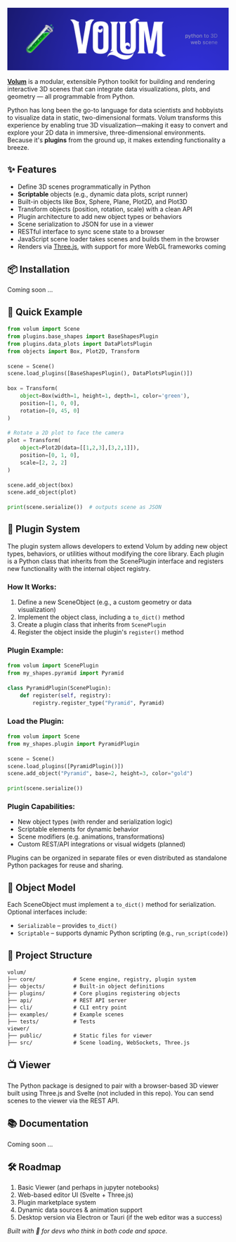[![Header](https://github.com/PhilipS01/volum/blob/90af00489989d70374ed29e45c32f310740daca2/docs/static/volum_banner.png)](https://volumeditor.tech/)

[**Volum**](https://volumeditor.tech/) is a modular, extensible Python toolkit for building and rendering interactive 3D scenes that can integrate data visualizations, plots, and geometry — all programmable from Python.

Python has long been the go-to language for data scientists and hobbyists to visualize data in static, two-dimensional formats. Volum transforms this experience by enabling true 3D visualization—making it easy to convert and explore your 2D data in immersive, three-dimensional environments. Because it's **plugins** from the ground up, it makes extending functionality a breeze.

## ✨ Features
- Define 3D scenes programmatically in Python
- **Scriptable** objects (e.g., dynamic data plots, script runner)
- Built-in objects like Box, Sphere, Plane, Plot2D, and Plot3D
- Transform objects (position, rotation, scale) with a clean API
- Plugin architecture to add new object types or behaviors
- Scene serialization to JSON for use in a viewer
- RESTful interface to sync scene state to a browser
- JavaScript scene loader takes scenes and builds them in the browser
- Renders via [Three.js](https://github.com/mrdoob/three.js), with support for more WebGL frameworks coming

## 📦 Installation

Coming soon ...

## 🚀 Quick Example

```python
from volum import Scene
from plugins.base_shapes import BaseShapesPlugin
from plugins.data_plots import DataPlotsPlugin
from objects import Box, Plot2D, Transform

scene = Scene()
scene.load_plugins([BaseShapesPlugin(), DataPlotsPlugin()])

box = Transform(
    object=Box(width=1, height=1, depth=1, color='green'),
    position=[1, 0, 0],
    rotation=[0, 45, 0]
)

# Rotate a 2D plot to face the camera
plot = Transform(
    object=Plot2D(data=[[1,2,3],[3,2,1]]),
    position=[0, 1, 0],
    scale=[2, 2, 2]
)

scene.add_object(box)
scene.add_object(plot)

print(scene.serialize())  # outputs scene as JSON
```

## 🔌 Plugin System
The plugin system allows developers to extend Volum by adding new object types, behaviors, or utilities without modifying the core library. Each plugin is a Python class that inherits from the ScenePlugin interface and registers new functionality with the internal object registry.

### How It Works:
1. Define a new SceneObject (e.g., a custom geometry or data visualization)
2. Implement the object class, including a `to_dict()` method
3. Create a plugin class that inherits from `ScenePlugin`
4. Register the object inside the plugin's `register()` method

### Plugin Example:
```python
from volum import ScenePlugin
from my_shapes.pyramid import Pyramid

class PyramidPlugin(ScenePlugin):
    def register(self, registry):
        registry.register_type("Pyramid", Pyramid)
```

### Load the Plugin:
```python
from volum import Scene
from my_shapes.plugin import PyramidPlugin

scene = Scene()
scene.load_plugins([PyramidPlugin()])
scene.add_object("Pyramid", base=2, height=3, color="gold")

print(scene.serialize())
```

### Plugin Capabilities:
- New object types (with render and serialization logic)
- Scriptable elements for dynamic behavior
- Scene modifiers (e.g. animations, transformations)
- Custom REST/API integrations or visual widgets (planned)

Plugins can be organized in separate files or even distributed as standalone Python packages for reuse and sharing.

## 🧠 Object Model
Each SceneObject must implement a `to_dict()` method for serialization. Optional interfaces include:
- `Serializable` – provides `to_dict()`
- `Scriptable` – supports dynamic Python scripting (e.g., `run_script(code)`)

## 📁 Project Structure
```
volum/
├── core/            # Scene engine, registry, plugin system
├── objects/         # Built-in object definitions
├── plugins/         # Core plugins registering objects
├── api/             # REST API server
├── cli/             # CLI entry point
├── examples/        # Example scenes
├── tests/           # Tests
viewer/
├── public/          # Static files for viewer
├── src/             # Scene loading, WebSockets, Three.js
```
## 📺 Viewer
The Python package is designed to pair with a browser-based 3D viewer built using Three.js and Svelte (not included in this repo). You can send scenes to the viewer via the REST API.

## 📚 Documentation
Coming soon ...

## 🛠️ Roadmap
1. Basic Viewer (and perhaps in jupyter notebooks)
2. Web-based editor UI (Svelte + Three.js)
3. Plugin marketplace system
4. Dynamic data sources & animation support
5. Desktop version via Electron or Tauri (if the web editor was a success)

_Built with 💜 for devs who think in both code and space._

